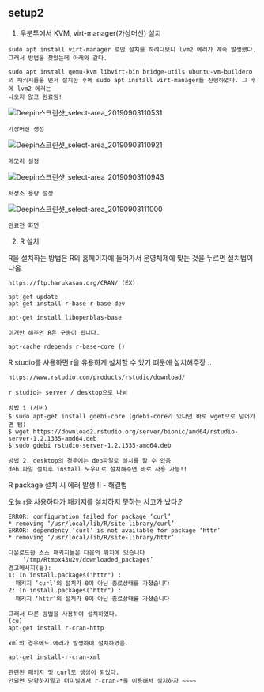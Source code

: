 ## setup2

1. 우분투에서 KVM, virt-manager(가상머신) 설치

```
sudo apt install virt-manager 로만 설치를 하려다보니 lvm2 에러가 계속 발생했다.
그래서 방법을 찾았는데 아래와 같다.

sudo apt install qemu-kvm libvirt-bin bridge-utils ubuntu-vm-buildero
의 패키지들을 먼저 설치한 후에 sudo apt install virt-manager를 진행하였다. 그 후에 lvm2 에러는
나오지 않고 완료됨!
```
![Deepin스크린샷_select-area_20190903110531](https://i.imgur.com/dNtVno0.png)
```
가상머신 생성
```
![Deepin스크린샷_select-area_20190903110921](https://i.imgur.com/I3CFemY.png)
```
메모리 설정
```
![Deepin스크린샷_select-area_20190903110943](https://i.imgur.com/7A4sEdz.png)
```
저장소 용량 설정
```
![Deepin스크린샷_select-area_20190903111000](https://i.imgur.com/CozpsBe.png)
```
완료전 화면
```
2. R 설치


R을 설치하는 방법은 R의 홈페이지에 들어가서 운영체제에 맞는 것을 누르면 설치법이 나옴.
```
https://ftp.harukasan.org/CRAN/ (EX)

apt-get update
apt-get install r-base r-base-dev

apt-get install libopenblas-base

이거만 해주면 R은 구동이 됩니다.

apt-cache rdepends r-base-core ()

```


R studio를 사용하면 r을 유용하게 설치할 수 있기 떄문에 설치해주장 ..

```
https://www.rstudio.com/products/rstudio/download/

r studio는 server / desktop으로 나뉨
```
```
방법 1.(서버)
$ sudo apt-get install gdebi-core (gdebi-core가 있다면 바로 wget으로 넘어가면 됌)
$ wget https://download2.rstudio.org/server/bionic/amd64/rstudio-server-1.2.1335-amd64.deb
$ sudo gdebi rstudio-server-1.2.1335-amd64.deb
```
```
방법 2. desktop의 경우에는 deb파일로 설치를 할 수 있음
deb 파일 설치후 install 도우미로 설치해주면 바로 사용 가능!!
```


R package 설치 시 에러 발생 !! - 해결법

오늘 r을 사용하다가 패키지를 설치하지 못하는 사고가 났다.?
```
ERROR: configuration failed for package ‘curl’
* removing ‘/usr/local/lib/R/site-library/curl’
ERROR: dependency ‘curl’ is not available for package ‘httr’
* removing ‘/usr/local/lib/R/site-library/httr’

다운로드한 소스 패키지들은 다음의 위치에 있습니다
	‘/tmp/Rtmpx43u2v/downloaded_packages’
경고메시지(들):
1: In install.packages("httr") :
  패키지 ‘curl’의 설치가 0이 아닌 종료상태를 가졌습니다
2: In install.packages("httr") :
  패키지 ‘httr’의 설치가 0이 아닌 종료상태를 가졌습니다
```

```
그래서 다른 방법을 사용하여 설치하였다.
(cu)
apt-get install r-cran-http

xml의 경우에도 에러가 발생하여 설치하였음..

apt-get install-r-cran-xml

관련된 패키지 및 curl도 생성이 되었다.
안되면 당황하지말고 터미널에서 r-cran-*을 이용해서 설치하자 ~~~~
```
